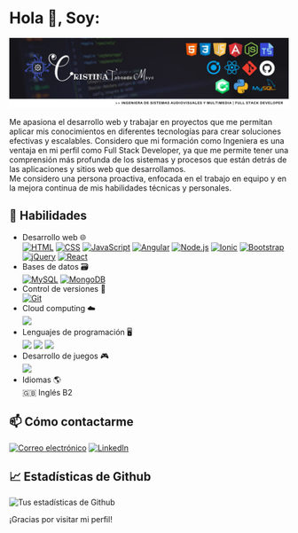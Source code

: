 # Hola 👋, Soy:
![](https://github.com/TinaTabo/TinaTabo/blob/main/Banner%201.jpg)  

Me apasiona el desarrollo web y trabajar en proyectos que me permitan aplicar mis conocimientos en diferentes tecnologías para crear soluciones efectivas y escalables.
Considero que mi formación como Ingeniera es una ventaja en mi perfil como Full Stack Developer, ya que me permite tener una comprensión más profunda de los sistemas y procesos que están detrás de las aplicaciones y sitios web que desarrollamos.  
Me considero una persona proactiva, enfocada en el trabajo en equipo y en la mejora continua de mis habilidades técnicas y personales.

## 🚀 Habilidades

- Desarrollo web 🌐  
<a href="https://developer.mozilla.org/es/docs/Web/HTML"><img src="https://img.shields.io/badge/-HTML-E34F26?logo=html5&logoColor=white&style=flat-square" alt="HTML" /></a> <a href="https://developer.mozilla.org/es/docs/Web/CSS"><img src="https://img.shields.io/badge/-CSS-1572B6?logo=css3&logoColor=white&style=flat-square" alt="CSS" /></a> <a href="https://developer.mozilla.org/es/docs/Web/JavaScript"><img src="https://img.shields.io/badge/-JavaScript-F7DF1E?logo=javascript&logoColor=black&style=flat-square" alt="JavaScript" /></a> <a href="https://angular.io/docs"><img src="https://img.shields.io/badge/-Angular-DD0031?logo=angular&logoColor=white&style=flat-square" alt="Angular" /></a> <a href="https://nodejs.org/en/docs/"><img src="https://img.shields.io/badge/-Node.js-339933?logo=node.js&logoColor=white&style=flat-square" alt="Node.js" /></a> <a href="https://ionicframework.com/docs/"><img src="https://img.shields.io/badge/-Ionic-3880FF?logo=ionic&logoColor=white&style=flat-square" alt="Ionic" /></a> <a href="https://getbootstrap.com/docs/"><img src="https://img.shields.io/badge/-Bootstrap-7952B3?logo=bootstrap&logoColor=white&style=flat-square" alt="Bootstrap" /></a> <a href="https://jquery.com/"><img src="https://img.shields.io/badge/-jQuery-0769AD?logo=jquery&logoColor=white&style=flat-square" alt="jQuery" /></a> <a href="https://reactjs.org/docs/getting-started.html"><img src="https://img.shields.io/badge/-React-61DAFB?logo=react&logoColor=black&style=flat-square" alt="React" /></a>
- Bases de datos 🗃️  
<a href="https://dev.mysql.com/doc/"><img src="https://img.shields.io/badge/-MySQL-4479A1?logo=mysql&logoColor=white&style=flat-square" alt="MySQL" /></a> <a href="https://docs.mongodb.com/"><img src="https://img.shields.io/badge/-MongoDB-47A248?logo=mongodb&logoColor=white&style=flat-square" alt="MongoDB" /></a>
- Control de versiones 🧾  
<a href="https://git-scm.com/doc"><img src="https://img.shields.io/badge/-Git-F05032?logo=git&logoColor=white&style=flat-square" alt="Git" /></a>
- Cloud computing ☁️  
<a href="https://aws.amazon.com/es/getting-started/" target="_blank"><img src="https://img.shields.io/badge/AWS-232F3E?logo=amazon-aws&logoColor=white"></a>
- Lenguajes de programación 🖥️  
<a href="https://www.python.org/" target="_blank"><img src="https://img.shields.io/badge/Python-3776AB?logo=python&logoColor=white"></a> <a href="https://docs.microsoft.com/es-es/dotnet/csharp/" target="_blank"><img src="https://img.shields.io/badge/C%23-239120?logo=c-sharp&logoColor=white"></a> <a href="https://www.mathworks.com/products/matlab.html" target="_blank"><img src="https://img.shields.io/badge/MATLAB-0076A8?logo=mathworks&logoColor=white"></a>
- Desarrollo de juegos 🎮  
<a href="https://unity.com/" target="_blank"><img src="https://img.shields.io/badge/Unity-000000?logo=unity"></a>
- Idiomas 🌎  
🇬🇧 Inglés B2

## 📫 Cómo contactarme

[![Correo electrónico](https://img.shields.io/badge/Correo%20electrónico-D14836?style=for-the-badge&logo=gmail&logoColor=white)](mailto:cris.taboada98@gmail.com)
[![LinkedIn](https://img.shields.io/badge/LinkedIn-0077B5?style=for-the-badge&logo=linkedin&logoColor=white)](https://www.linkedin.com/in/cristina-taboada-mayo-351131197/)


## 📈 Estadísticas de Github

![Tus estadísticas de Github](https://github-readme-stats.vercel.app/api?username=TinaTabo&show_icons=true&hide_border=true)

¡Gracias por visitar mi perfil!

